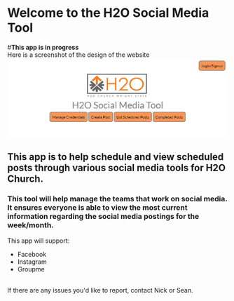 <h1>Welcome to the H2O Social Media Tool</h1>

#**This app is in progress**
<br>
Here is a screenshot of the design of the website
<br>
![H2O Site Starting pic](.idea/H2O_site_pic.PNG)
<br>
<h2>This app is to help schedule and view scheduled posts through various social media tools for H2O Church.</h2>
<h3>This tool will help manage the teams that work on social media. <br> It ensures everyone is able to view the most current information regarding the social media postings for the week/month.</h3>

This app will support:
<ul>
<li>Facebook</li>
<li>Instagram</li>
<li>Groupme</li>
</ul>
<br>
If there are any issues you'd like to report, contact Nick or Sean. 
